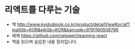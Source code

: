 # 리액트를 다루는 기술

- 책 http://www.kyobobook.co.kr/product/detailViewKor.laf?mallGb=KOR&ejkGb=KOR&barcode=9791160508796
- 예제 https://github.com/velopert/learning-react
- 책을 읽으며 실습한 내용 정리입니다.


